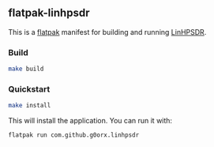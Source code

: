 ## flatpak-linhpsdr

This is a [flatpak](https://flatpak.org/) manifest for building and running [LinHPSDR](https://github.com/g0orx/linhpsdr).

### Build

```bash
make build
```

### Quickstart

```bash
make install
```

This will install the application. You can run it with:

```bash
flatpak run com.github.g0orx.linhpsdr
```